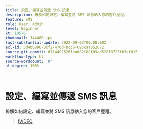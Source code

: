 ```yaml
---
title: 設定、編寫並傳遞 SMS 訊息
description: 瞭解如何設定、編寫並將 SMS 訊息納入您的客戶歷程。
feature: SMS
role: User, Admin
level: Beginner
kt: 10576
thumbnail: 344460.jpg
last-substantial-update: 2022-09-02T00:00:00Z
exl-id: 5d4b6896-0cf2-470d-bcc6-695caa852072
source-git-commit: d714492526fea082f88f09ad528f8725fb3af815
workflow-type: ht
source-wordcount: '0'
ht-degree: 100%

---
```


# 設定、編寫並傳遞 SMS 訊息

瞭解如何設定、編寫並將 SMS 訊息納入您的客戶歷程。

>[!VIDEO](https://video.tv.adobe.com/v/344460?quality=12&learn=on)
